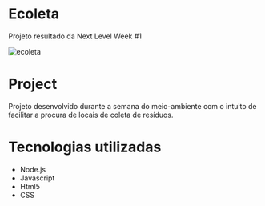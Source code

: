 # Ecoleta
Projeto resultado da Next Level Week #1

![ecoleta](https://user-images.githubusercontent.com/47614825/83958821-b3752080-a84c-11ea-9c17-b6debd5df4db.gif) </br>

# Project
 Projeto desenvolvido durante a semana do meio-ambiente com o intuito de facilitar a procura de locais de coleta de resíduos.

# Tecnologias utilizadas
- Node.js
- Javascript
- Html5
- CSS
 
